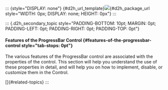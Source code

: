 ::: {style="DISPLAY: none"}
[](ms-xhelp:///?Id=d2h_url_template){#d2h_url_template}![](!package_url!){#d2h_package_url style="WIDTH: 0px; DISPLAY: none; HEIGHT: 0px"}
:::

::: {.d2h_secondary_topic style="PADDING-BOTTOM: 10pt; MARGIN: 0pt; PADDING-LEFT: 0pt; PADDING-RIGHT: 0pt; PADDING-TOP: 0pt"}
#### Features of the ProgressBar Control {#features-of-the-progressbar-control style="tab-stops: 0pt"}

The various features of the ProgressBar control are associated with the properties of the control. This section will help you understand the use of these properties in detail, and will help you on how to implement, disable, or customize them in the Control.

[]{#related-topics}
:::
